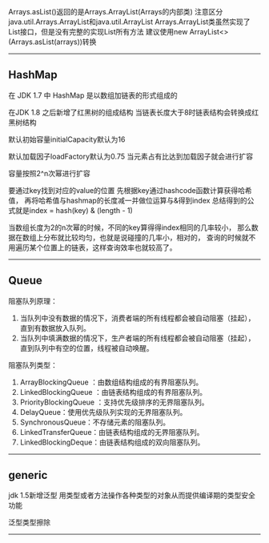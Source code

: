 

Arrays.asList()返回的是Arrays.ArrayList(Arrays的内部类)
注意区分java.util.Arrays.ArrayList和java.util.ArrayList
Arrays.ArrayList类虽然实现了List接口，但是没有完整的实现List所有方法
建议使用new ArrayList<>(Arrays.asList(arrays))转换

---
## HashMap
在 JDK 1.7 中 HashMap 是以数组加链表的形式组成的

在JDK 1.8 之后新增了红黑树的组成结构
当链表长度大于8时链表结构会转换成红黑树结构



默认初始容量initialCapacity默认为16

默认加载因子loadFactory默认为0.75
当元素占有比达到加载因子就会进行扩容


容量按照2^n次幂进行扩容

要通过key找到对应的value的位置
先根据key通过hashcode函数计算获得哈希值，
再将哈希值与hashmap的长度减一并做位运算与&得到index
总结得到的公式就是index = hash(key) & (length - 1)

当数组长度为2的n次幂的时候，不同的key算得得index相同的几率较小，
那么数据在数组上分布就比较均匀，也就是说碰撞的几率小，相对的，
查询的时候就不用遍历某个位置上的链表，这样查询效率也就较高了。



---
## Queue

阻塞队列原理：
1. 当队列中没有数据的情况下，消费者端的所有线程都会被自动阻塞（挂起），直到有数据放入队列。
2. 当队列中填满数据的情况下，生产者端的所有线程都会被自动阻塞（挂起），直到队列中有空的位置，线程被自动唤醒。

阻塞队列类型：
1. ArrayBlockingQueue ：由数组结构组成的有界阻塞队列。
2. LinkedBlockingQueue ：由链表结构组成的有界阻塞队列。
3. PriorityBlockingQueue ：支持优先级排序的无界阻塞队列。
4. DelayQueue：使用优先级队列实现的无界阻塞队列。
5. SynchronousQueue：不存储元素的阻塞队列。
6. LinkedTransferQueue：由链表结构组成的无界阻塞队列。
7. LinkedBlockingDeque：由链表结构组成的双向阻塞队列。


---


## generic
jdk 1.5新增泛型
用类型或者方法操作各种类型的对象从而提供编译期的类型安全功能

泛型类型擦除

---
